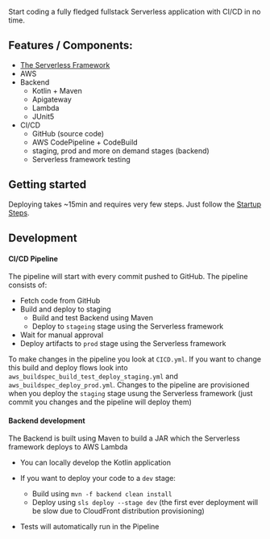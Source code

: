 Start coding a fully fledged fullstack Serverless application with CI/CD in no time.

## Features / Components:
* [The Serverless Framework](https://serverless.com)
* AWS
* Backend
   * Kotlin + Maven
   * Apigateway
   * Lambda
   * JUnit5
* CI/CD
   * GitHub (source code)
   * AWS CodePipeline + CodeBuild
   * staging, prod and more on demand stages (backend)    
   * Serverless framework testing

## Getting started

Deploying takes ~15min and requires very few steps. 
Just follow the [Startup Steps](docs/startup).

## Development

#### CI/CD Pipeline

The pipeline will start with every commit pushed to GitHub. The pipeline consists of:
* Fetch code from GitHub
* Build and deploy to staging
  * Build and test Backend using Maven
  * Deploy to `stageing` stage using the Serverless framework
* Wait for manual approval
* Deploy artifacts to `prod` stage using the Serverless framework

To make changes in the pipeline you look at `CICD.yml`. If you want to change this build and deploy 
flows look into `aws_buildspec_build_test_deploy_staging.yml` and `aws_buildspec_deploy_prod.yml`. 
Changes to the pipeline are provisioned when you deploy the `staging` stage usung the Serverless framework (just commit you changes and the pipeline will deploy them)

#### Backend development

The Backend is built using Maven to build a JAR which the Serverless framework 
deploys to AWS Lambda

* You can locally develop the Kotlin application
* If you want to deploy your code to a `dev` stage:
    * Build using `mvn -f backend clean install`
    * Deploy using `sls deploy --stage dev` (the first ever deployment will be slow due to CloudFront distribution provisioning)

* Tests will automatically run in the Pipeline   

